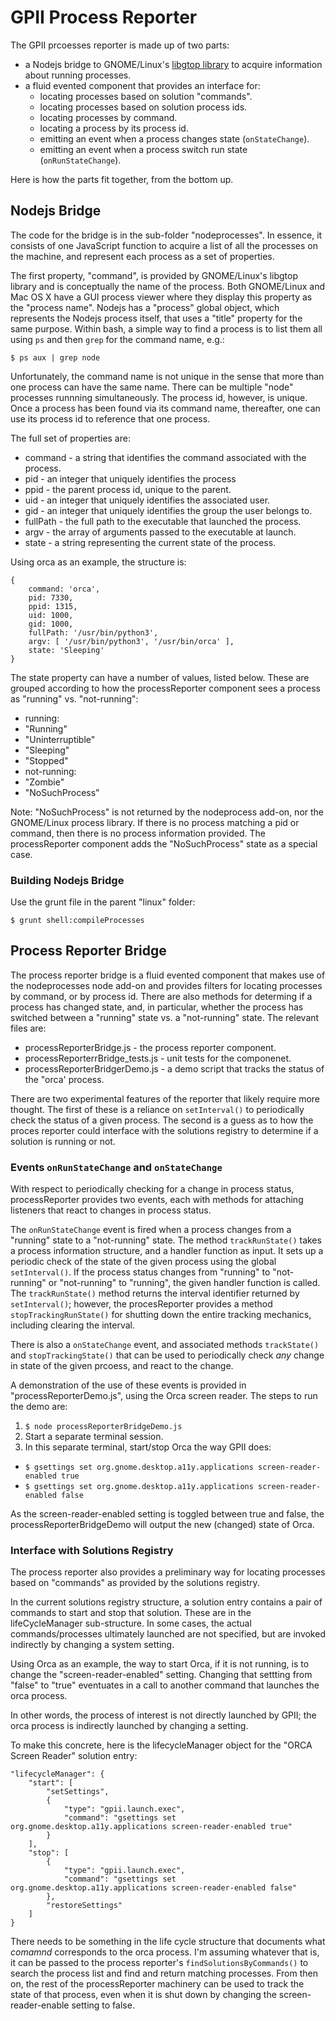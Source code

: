 # GPII Process Reporter

The GPII prcoesses reporter is made up of two parts:

* a Nodejs bridge to GNOME/Linux's [libgtop library](https://developer.gnome.org/libgtop/stable/) to acquire information about running processes.
* a fluid evented component that provides an interface for:
  * locating processes based on solution "commands".
  * locating processes based on solution process ids.
  * locating processes by command.
  * locating a process by its process id.
  * emitting an event when a process changes state (`onStateChange`).
  * emitting an event when a process switch run state (`onRunStateChange`).

Here is how the parts fit together, from the bottom up.

## Nodejs Bridge

The code for the bridge is in the sub-folder "nodeprocesses".  In essence, it consists of one JavaScript function to acquire a list of all the processes on the machine, and represent each process as a set of properties.

The first property, "command", is provided by GNOME/Linux's libgtop library and is conceptually the name of the process.  Both GNOME/Linux and Mac OS X have a GUI process viewer where they display this property as the "process name".  Nodejs has a "process" global object, which represents the Nodejs process itself, that uses a "title" property for the same purpose.  Within bash, a simple way to find a process is to list them all using `ps` and then `grep` for the command name, e.g.:

```$ ps aux | grep node```

Unfortunately, the command name is not unique in the sense that more than one process can have the same name.  There can be multiple "node" processes runnning simultaneously.  The process id, however, is unique.  Once a process has been found via its command name, thereafter, one can use its process id to reference that one process.

The full set of properties are:

* command - a string that identifies the command associated with the process.
* pid - an integer that uniquely identifies the process
* ppid - the parent process id, unique to the parent.
* uid - an integer that uniquely identifies the associated user.
* gid - an integer that uniquely identifies the group the user belongs to.
* fullPath - the full path to the executable that launched the process.
* argv - the array of arguments passed to the executable at launch.
* state - a string representing the current state of the process.

Using orca as an example, the structure is:

```
{
    command: 'orca',
    pid: 7330,
    ppid: 1315,
    uid: 1000,
    gid: 1000,
    fullPath: '/usr/bin/python3',
    argv: [ '/usr/bin/python3', '/usr/bin/orca' ],
    state: 'Sleeping'
}
```

The state property can have a number of values, listed below.  These are grouped according to how the processReporter component sees a process as "running" vs. "not-running":

* running:
 * "Running"
 * "Uninterruptible"
 * "Sleeping"
 * "Stopped"
* not-running:
 * "Zombie"
 * "NoSuchProcess"

Note: "NoSuchProcess" is not returned by the nodeprocess add-on, nor the GNOME/Linux process library.  If there is no process matching a pid or command, then there is no process information provided.  The processReporter component adds the "NoSuchProcess" state as a special case.

### Building Nodejs Bridge

Use the grunt file in the parent "linux" folder:

`$ grunt shell:compileProcesses`

## Process Reporter Bridge

The process reporter bridge is a fluid evented component that makes use of the nodeprocesses node add-on and provides filters for locating processes by command, or by process id.  There are also methods for determing if a process has changed state, and, in particular, whether the process has switched between a "running" state vs. a "not-running" state.  The relevant files are:

* processReporterBridge.js - the process reporter component.
* processReporterrBridge_tests.js - unit tests for the componenet.
* processReporterBridgerDemo.js - a demo script that tracks the status of the "orca' process.

There are two experimental features of the reporter that likely require more thought.  The first of these is a reliance on ```setInterval()``` to periodically check the status of a given process.  The second is a guess as to how the proces reporter could interface with the solutions registry to determine if a solution is running or not.

### Events `onRunStateChange` and `onStateChange`

With respect to periodically checking for a change in process status, processReporter provides two events, each with methods for attaching listeners that react to changes in process status.

The `onRunStateChange` event is fired when a process changes from a "running" state to a "not-running" state.  The method `trackRunState()` takes a process information structure, and a handler function as input.  It sets up a periodic check of the state of the given process using the global ```setInterval()```.  If the process status changes from  "running" to "not-running" or "not-running" to "running", the given handler function is called.  The `trackRunState()` method returns the interval identifier returned by ```setInterval()```; however, the procesReporter provides a method `stopTrackingRunState()` for shutting down the entire tracking mechanics, including clearing the interval.

There is also a `onStateChange` event, and associated methods `trackState()` and `stopTrackingState()` that can be used to periodically check *any* change in state of the given prcoess, and react to the change.

A demonstration of the use of these events is provided in "processReporterDemo.js", using the Orca screen reader. The steps to run the demo are:

 1. `$ node processReporterBridgeDemo.js`
 2. Start a separate terminal session.
 3. In this separate terminal, start/stop Orca the way GPII does:
  * `$ gsettings set org.gnome.desktop.a11y.applications screen-reader-enabled true`
  * `$ gsettings set org.gnome.desktop.a11y.applications screen-reader-enabled false`

As the screen-reader-enabled setting is toggled between true and false, the processReporterBridgeDemo will output the new (changed) state of Orca.

### Interface with Solutions Registry

The process reporter also provides a preliminary way for locating processes based on "commands" as provided by the solutions registry.

In the current solutions registry structure, a solution entry contains a pair of commands to start and stop that solution.  These are in the lifeCycleManager sub-structure.  In some cases, the actual commands/processes ultimately launched are not specified, but are invoked indirectly by changing a system setting.

Using Orca as an example, the way to start Orca, if it is not running, is to change the "screen-reader-enabled" setting. Changing that settting from "false" to "true" eventuates in a call to another command that launches the orca process.

In other words, the process of interest is not directly launched by GPII; the orca process is indirectly launched by changing a setting.

To make this concrete, here is the lifecycleManager object for the "ORCA Screen Reader" solution entry:

```
"lifecycleManager": {
    "start": [
        "setSettings",
        {
            "type": "gpii.launch.exec",
            "command": "gsettings set org.gnome.desktop.a11y.applications screen-reader-enabled true"
        }
    ],
    "stop": [
        {
            "type": "gpii.launch.exec",
            "command": "gsettings set org.gnome.desktop.a11y.applications screen-reader-enabled false"
        },
        "restoreSettings"
    ]
}
```

There needs to be something in the life cycle structure that documents what *comamnd* corresponds to the orca process.  I'm assuming whatever that is, it can be passed to the process reporter's `findSolutionsByCommands()` to search the process list and find and return matching processes.  From then on, the rest of the processReporter machinery can be used to track the state of that process, even when it is shut down by changing the screen-reader-enable setting to false.
